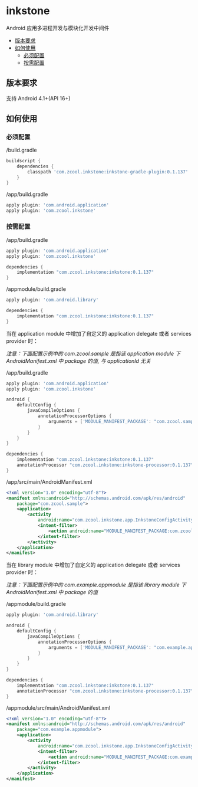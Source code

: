 inkstone
=========

Android 应用多进程开发与模块化开发中间件

- [版本要求](#版本要求)
- [如何使用](#如何使用)
   - [必须配置](#必须配置)
   - [按需配置](#按需配置)

版本要求
--------

支持 Android 4.1+(API 16+)

如何使用
--------

### 必须配置

/build.gradle
```groovy
buildscript {
    dependencies {
        classpath 'com.zcool.inkstone:inkstone-gradle-plugin:0.1.137'
    }
}
```

/app/build.gradle
```groovy
apply plugin: 'com.android.application'
apply plugin: 'com.zcool.inkstone'
```

### 按需配置

/app/build.gradle
```groovy
apply plugin: 'com.android.application'
apply plugin: 'com.zcool.inkstone'

dependencies {
    implementation "com.zcool.inkstone:inkstone:0.1.137"
}
```

/appmodule/build.gradle
```groovy
apply plugin: 'com.android.library'

dependencies {
    implementation "com.zcool.inkstone:inkstone:0.1.137"
}
```

当在 application module 中增加了自定义的 application delegate 或者 services provider 时：

*注意：下面配置示例中的 com.zcool.sample 是指该 application module 下 AndroidManifest.xml 中 package 的值, 与 applicationId 无关*

/app/build.gradle
```groovy
apply plugin: 'com.android.application'
apply plugin: 'com.zcool.inkstone'

android {
    defaultConfig {
        javaCompileOptions {
            annotationProcessorOptions {
                arguments = ['MODULE_MANIFEST_PACKAGE': "com.zcool.sample"]
            }
        }
    }
}

dependencies {
    implementation "com.zcool.inkstone:inkstone:0.1.137"
    annotationProcessor "com.zcool.inkstone:inkstone-processor:0.1.137"
}
```
/app/src/main/AndroidManifest.xml
```xml
<?xml version="1.0" encoding="utf-8"?>
<manifest xmlns:android="http://schemas.android.com/apk/res/android"
    package="com.zcool.sample">
    <application>
        <activity
            android:name="com.zcool.inkstone.app.InkstoneConfigActivity">
            <intent-filter>
                <action android:name="MODULE_MANIFEST_PACKAGE:com.zcool.sample" />
            </intent-filter>
        </activity>
    </application>
</manifest>
```

当在 library module 中增加了自定义的 application delegate 或者 services provider 时：

*注意：下面配置示例中的 com.example.appmodule 是指该 library module 下 AndroidManifest.xml 中 package 的值*

/appmodule/build.gradle
```groovy
apply plugin: 'com.android.library'

android {
    defaultConfig {
        javaCompileOptions {
            annotationProcessorOptions {
                arguments = ['MODULE_MANIFEST_PACKAGE': "com.example.appmodule"]
            }
        }
    }
}

dependencies {
    implementation "com.zcool.inkstone:inkstone:0.1.137"
    annotationProcessor "com.zcool.inkstone:inkstone-processor:0.1.137"
}
```
/appmodule/src/main/AndroidManifest.xml
```xml
<?xml version="1.0" encoding="utf-8"?>
<manifest xmlns:android="http://schemas.android.com/apk/res/android"
    package="com.example.appmodule">
    <application>
        <activity
            android:name="com.zcool.inkstone.app.InkstoneConfigActivity">
            <intent-filter>
                <action android:name="MODULE_MANIFEST_PACKAGE:com.example.appmodule" />
            </intent-filter>
        </activity>
    </application>
</manifest>
```

